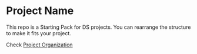 # Project Name

This repo is a Starting Pack for DS projects. You can rearrange the structure to make it fits your project.

Check [Project Organization](./organization.md)
